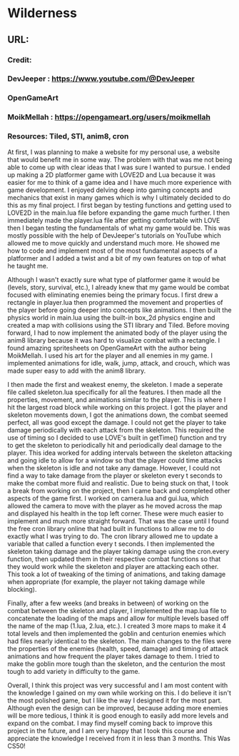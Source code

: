 # Wilderness

## URL:

### Credit:

### DevJeeper : https://www.youtube.com/@DevJeeper

### OpenGameArt

### MoikMellah : https://opengameart.org/users/moikmellah

### Resources: Tiled, STI, anim8, cron

At first, I was planning to make a website for my personal use, a website that would benefit me in some way. The problem with that was me not being able to come up with clear ideas that I was sure I wanted to pursue. I ended up making a 2D platformer game with LOVE2D and Lua because it was easier for me to think of a game idea and I have much more experience with game development. I enjoyed delving deep into gaming concepts and mechanics that exist in many games which is why I ultimately decided to do this as my final project. I first began by testing functions and getting used to LOVE2D in the main.lua file before expanding the game much further. I then immediately made the player.lua file after getting comfortable with LOVE then I began testing the fundamentals of what my game would be. This was mostly possible with the help of DevJeeper's tutorials on YouTube which allowed me to move quickly and understand much more. He showed me how to code and implement most of the most fundamental aspects of a platformer and I added a twist and a bit of my own features on top of what he taught me.

Although I wasn't exactly sure what type of platformer game it would be (levels, story, survival, etc.), I already knew that my game would be combat focused with eliminating enemies being the primary focus. I first drew a rectangle in player.lua then programmed the movement and properties of the player before going deeper into concepts like animations. I then built the physics world in main.lua using the built-in box_2d physics engine and created a map with collisions using the STI library and Tiled. Before moving forward, I had to now implement the animated body of the player using the anim8 library because it was hard to visualize combat with a rectangle. I found amazing spritesheets on OpenGameArt with the author being MoikMellah. I used his art for the player and all enemies in my game. I implemented animations for idle, walk, jump, attack, and crouch, which was made super easy to add with the anim8 library.

I then made the first and weakest enemy, the skeleton. I made a seperate file called skeleton.lua specifically for all the features. I then made all the properties, movement, and animations similar to the player. This is where I hit the largest road block while working on this project. I got the player and skeleton movements down, I got the animations down, the combat seemed perfect, all was good except the damage. I could not get the player to take damage periodically with each attack from the skeleton. This required the use of timing so I decided to use LOVE's built in getTime() function and try to get the skeleton to periodically hit and periodically deal damage to the player. This idea worked for adding intervals between the skeleton attacking and going idle to allow for a window so that the player could time attacks when the skeleton is idle and not take any damage. However, I could not find a way to take damage from the player or skeleton every t seconds to make the combat more fluid and realistic. Due to being stuck on that, I took a break from working on the project, then I came back and completed other aspects of the game first. I worked on camera.lua and gui.lua, which allowed the camera to move with the player as he moved across the map and displayed his health in the top left corner. These were much easier to implement and much more straight forward. That was the case until I found the free cron library online that had built in functions to allow me to do exactly what I was trying to do. The cron library allowed me to update a variable that called a function every t seconds. I then implemented the skeleton taking damage and the player taking damage using the cron.every function, then updated them in their respective combat functions so that they would work while the skeleton and player are attacking each other. This took a lot of tweaking of the timing of animations, and taking damage when appropriate (for example, the player not taking damage while blocking).

Finally, after a few weeks (and breaks in between) of working on the combat between the skeleton and player, I implemented the map.lua file to concatenate the loading of the maps and allow for multiple levels based off the name of the map (1.lua, 2.lua, etc.). I created 3 more maps to make it 4 total levels and then implemented the goblin and centurion enemies which had files nearly identical to the skeleton. The main changes to the files were the properties of the enemies (health, speed, damage) and timing of attack animations and how frequent the player takes damage to them. I tried to make the goblin more tough than the skeleton, and the centurion the most tough to add variety in difficulty to the game.

Overall, I think this project was very successful and I am most content with the knowledge I gained on my own while working on this. I do believe it isn't the most polished game, but I like the way I designed it for the most part. Although even the design can be improved, because adding more enemies will be more tedious, I think it is good enough to easily add more levels and expand on the combat. I may find myself coming back to improve this project in the future, and I am very happy that I took this course and appreciate the knowledge I received from it in less than 3 months. This Was CS50!

